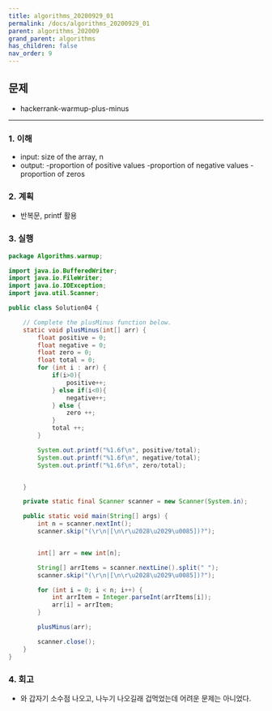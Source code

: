 ```yaml
---
title: algorithms_20200929_01
permalink: /docs/algorithms_20200929_01
parent: algorithms_202009
grand_parent: algorithms
has_children: false
nav_order: 9
---
```


## 문제

- hackerrank-warmup-plus-minus

---

### 1. 이해

- input: size of the array, n
- output:
  -proportion of positive values
  -proportion of negative values
  -proportion of zeros

### 2. 계획

- 반복문, printf 활용

### 3. 실행

```java
package Algorithms.warmup;

import java.io.BufferedWriter;
import java.io.FileWriter;
import java.io.IOException;
import java.util.Scanner;

public class Solution04 {

    // Complete the plusMinus function below.
    static void plusMinus(int[] arr) {
        float positive = 0;
        float negative = 0;
        float zero = 0;
        float total = 0;
        for (int i : arr) {
            if(i>0){
                positive++;
            } else if(i<0){
                negative++;
            } else {
                zero ++;
            }
            total ++;
        }

        System.out.printf("%1.6f\n", positive/total);
        System.out.printf("%1.6f\n", negative/total);
        System.out.printf("%1.6f\n", zero/total);


    }

    private static final Scanner scanner = new Scanner(System.in);

    public static void main(String[] args) {
        int n = scanner.nextInt();
        scanner.skip("(\r\n|[\n\r\u2028\u2029\u0085])?");


        int[] arr = new int[n];

        String[] arrItems = scanner.nextLine().split(" ");
        scanner.skip("(\r\n|[\n\r\u2028\u2029\u0085])?");

        for (int i = 0; i < n; i++) {
            int arrItem = Integer.parseInt(arrItems[i]);
            arr[i] = arrItem;
        }

        plusMinus(arr);

        scanner.close();
    }
}
```

### 4. 회고

- 와 갑자기 소수점 나오고, 나누기 나오길래 겁먹었는데 어려운 문제는 아니었다.
